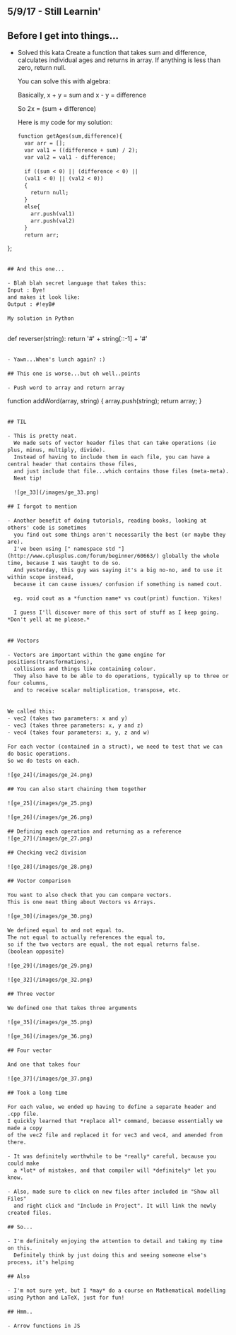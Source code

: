 ## 5/9/17 - Still Learnin'


## Before I get into things...

- Solved this kata 
  Create a function that takes sum and difference, 
  calculates individual ages and returns in array.
  If anything is less than zero, return null.
  
  You can solve this with algebra:
  
  Basically, 
  x + y = sum 
  and
  x - y = difference
  
  So 2x = (sum + difference)
  
  Here is my code for my solution:
  
  ```
  function getAges(sum,difference){
    var arr = [];
    var val1 = ((difference + sum) / 2);
    var val2 = val1 - difference;
    
    if ((sum < 0) || (difference < 0) || 
    (val1 < 0) || (val2 < 0))
    {
      return null;
    }
    else{
      arr.push(val1)
      arr.push(val2)
    }
    return arr;
};

  ```
  
## And this one...

- Blah blah secret language that takes this:
  Input : Bye!  
  and makes it look like: 
  Output : #!eyB#
  
  My solution in Python
  
  
```
def reverser(string):
    return '#' + string[::-1] + '#'
```

- Yawn...When's lunch again? :)

## This one is worse...but oh well..points

- Push word to array and return array

```

function addWord(array, string) {
  array.push(string);
  return array;
}

```
  
## TIL

- This is pretty neat. 
  We made sets of vector header files that can take operations (ie plus, minus, multiply, divide).
  Instead of having to include them in each file, you can have a central header that contains those files,
  and just include that file...which contains those files (meta-meta). 
  Neat tip!
  
  ![ge_33](/images/ge_33.png)
  
## I forgot to mention

- Another benefit of doing tutorials, reading books, looking at others' code is sometimes
  you find out some things aren't necessarily the best (or maybe they are).
  I've been using [" namespace std "](http://www.cplusplus.com/forum/beginner/60663/) globally the whole time, because I was taught to do so.
  And yesterday, this guy was saying it's a big no-no, and to use it within scope instead,
  because it can cause issues/ confusion if something is named cout.
  
  eg. void cout as a *function name* vs cout(print) function. Yikes!
  
  I guess I'll discover more of this sort of stuff as I keep going. *Don't yell at me please.*
  
  
## Vectors

- Vectors are important within the game engine for positions(transformations),
  collisions and things like containing colour. 
  They also have to be able to do operations, typically up to three or four columns,
  and to receive scalar multiplication, transpose, etc.
  
  
We called this:
- vec2 (takes two parameters: x and y)
- vec3 (takes three parameters: x, y and z)
- vec4 (takes four parameters: x, y, z and w)

For each vector (contained in a struct), we need to test that we can do basic operations.
So we do tests on each.

![ge_24](/images/ge_24.png)

## You can also start chaining them together

![ge_25](/images/ge_25.png)
 
![ge_26](/images/ge_26.png)

## Defining each operation and returning as a reference
![ge_27](/images/ge_27.png)

## Checking vec2 division

![ge_28](/images/ge_28.png)
  
## Vector comparison

You want to also check that you can compare vectors. 
This is one neat thing about Vectors vs Arrays.

![ge_30](/images/ge_30.png)

We defined equal to and not equal to.
The not equal to actually references the equal to,
so if the two vectors are equal, the not equal returns false.
(boolean opposite)

![ge_29](/images/ge_29.png)

![ge_32](/images/ge_32.png)

## Three vector 

We defined one that takes three arguments

![ge_35](/images/ge_35.png)

![ge_36](/images/ge_36.png)  
  
## Four vector

And one that takes four

![ge_37](/images/ge_37.png)

## Took a long time

For each value, we ended up having to define a separate header and .cpp file.
I quickly learned that *replace all* command, because essentially we made a copy
of the vec2 file and replaced it for vec3 and vec4, and amended from there.

- It was definitely worthwhile to be *really* careful, because you could make  
  a *lot* of mistakes, and that compiler will *definitely* let you know. 
  
- Also, made sure to click on new files after included in "Show all Files"
  and right click and "Include in Project". It will link the newly created files.
  
## So...

- I'm definitely enjoying the attention to detail and taking my time on this. 
  Definitely think by just doing this and seeing someone else's process, it's helping
  
## Also

- I'm not sure yet, but I *may* do a course on Mathematical modelling using Python and LaTeX, just for fun!

## Hmm..

- Arrow functions in JS


  
